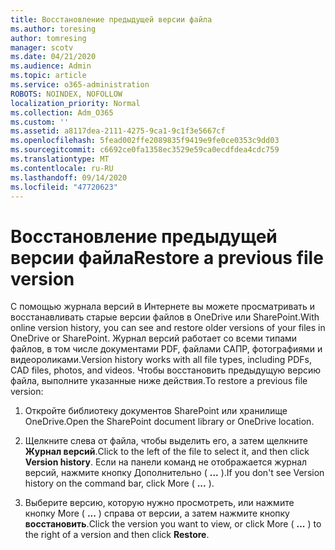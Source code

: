 ```yaml
---
title: Восстановление предыдущей версии файла
ms.author: toresing
author: tomresing
manager: scotv
ms.date: 04/21/2020
ms.audience: Admin
ms.topic: article
ms.service: o365-administration
ROBOTS: NOINDEX, NOFOLLOW
localization_priority: Normal
ms.collection: Adm_O365
ms.custom: ''
ms.assetid: a8117dea-2111-4275-9ca1-9c1f3e5667cf
ms.openlocfilehash: 5fead002ffe2089835f9419e9fe0ce0353c9dd03
ms.sourcegitcommit: c6692ce0fa1358ec3529e59ca0ecdfdea4cdc759
ms.translationtype: MT
ms.contentlocale: ru-RU
ms.lasthandoff: 09/14/2020
ms.locfileid: "47720623"
---
```

# <a name="restore-a-previous-file-version"></a><span data-ttu-id="ccaae-102">Восстановление предыдущей версии файла</span><span class="sxs-lookup"><span data-stu-id="ccaae-102">Restore a previous file version</span></span>

<span data-ttu-id="ccaae-103">С помощью журнала версий в Интернете вы можете просматривать и восстанавливать старые версии файлов в OneDrive или SharePoint.</span><span class="sxs-lookup"><span data-stu-id="ccaae-103">With online version history, you can see and restore older versions of your files in OneDrive or SharePoint.</span></span> <span data-ttu-id="ccaae-104">Журнал версий работает со всеми типами файлов, в том числе документами PDF, файлами САПР, фотографиями и видеороликами.</span><span class="sxs-lookup"><span data-stu-id="ccaae-104">Version history works with all file types, including PDFs, CAD files, photos, and videos.</span></span> <span data-ttu-id="ccaae-105">Чтобы восстановить предыдущую версию файла, выполните указанные ниже действия.</span><span class="sxs-lookup"><span data-stu-id="ccaae-105">To restore a previous file version:</span></span>
  
1. <span data-ttu-id="ccaae-106">Откройте библиотеку документов SharePoint или хранилище OneDrive.</span><span class="sxs-lookup"><span data-stu-id="ccaae-106">Open the SharePoint document library or OneDrive location.</span></span>
    
2. <span data-ttu-id="ccaae-107">Щелкните слева от файла, чтобы выделить его, а затем щелкните **Журнал версий**.</span><span class="sxs-lookup"><span data-stu-id="ccaae-107">Click to the left of the file to select it, and then click **Version history**.</span></span> <span data-ttu-id="ccaae-108">Если на панели команд не отображается журнал версий, нажмите кнопку Дополнительно ( **...** ).</span><span class="sxs-lookup"><span data-stu-id="ccaae-108">If you don't see Version history on the command bar, click More ( **...** ).</span></span> 
    
3. <span data-ttu-id="ccaae-109">Выберите версию, которую нужно просмотреть, или нажмите кнопку More ( **...** ) справа от версии, а затем нажмите кнопку **восстановить**.</span><span class="sxs-lookup"><span data-stu-id="ccaae-109">Click the version you want to view, or click More ( **...** ) to the right of a version and then click **Restore**.</span></span>
    

